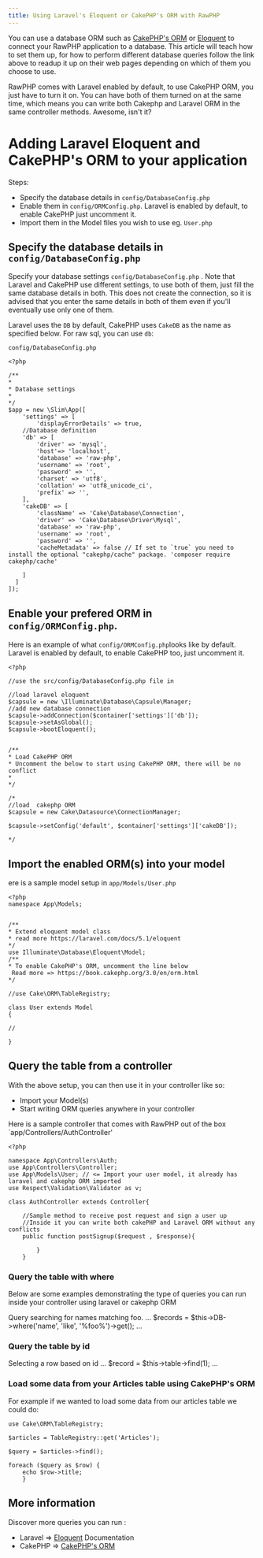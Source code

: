 ```yaml
---
title: Using Laravel's Eloquent or CakePHP's ORM with RawPHP
---
```


You can use a database ORM such as [CakePHP's ORM](https://book.cakephp.org/3.0/en/orm.html) or [Eloquent](https://laravel.com/docs/5.1/eloquent) to connect your RawPHP application to a database. 
This article will teach how to set them up, for how to perform different database queries follow the link above to readup it up on their web pages depending on which of them you choose to use.

RawPHP comes with Laravel enabled by default, to use CakePHP ORM, you just have to turn it on. You can have both of them turned on at the same time, which means you can write both Cakephp and Laravel ORM in the same controller methods. Awesome, isn't it?



# Adding Laravel Eloquent and CakePHP's ORM to your application
Steps:
* Specify the database details in `config/DatabaseConfig.php`
* Enable them in  `config/ORMConfig.php`. Laravel is enabled by default, to enable CakePHP just uncomment it.
* Import them in the Model files you wish to use eg. `User.php`

## Specify the database details in `config/DatabaseConfig.php`

Specify your database settings `config/DatabaseConfig.php` . Note that Laravel and CakePHP use different settings, to use both of them, just fill the same database details in both. This does not create the connection, so it is advised that you enter the same details in both of them even if you'll eventually use only one of them.

Laravel uses the `DB` by default, CakePHP uses `CakeDB` as the name as specified below. For raw sql, you can use `db`:

`config/DatabaseConfig.php`

```
<?php 

/**
* 
* Database settings
* 
*/
$app = new \Slim\App([
	'settings' => [
		'displayErrorDetails' => true,
	//Database definition
	'db' => [
		'driver' => 'mysql',
		'host'=> 'localhost',
		'database' => 'raw-php',
		'username' => 'root',
		'password' => '',
		'charset' => 'utf8',
		'collation' => 'utf8_unicode_ci',
		'prefix' => '',
	],
	'cakeDB' => [
		'className' => 'Cake\Database\Connection',
		'driver' => 'Cake\Database\Driver\Mysql',
		'database' => 'raw-php',
		'username' => 'root',
		'password' => '',
		'cacheMetadata' => false // If set to `true` you need to install the optional "cakephp/cache" package. 'composer require cakephp/cache'

	]
  ]
]);

```

## Enable your prefered ORM in  `config/ORMConfig.php`.
Here is an example of what `config/ORMConfig.php`looks like by default. Laravel is enabled by default, to enable CakePHP too, just uncomment it.

```
<?php 

//use the src/config/DatabaseConfig.php file in

//load laravel eloquent
$capsule = new \Illuminate\Database\Capsule\Manager;
//add new database connection 
$capsule->addConnection($container['settings']['db']);
$capsule->setAsGlobal();
$capsule->bootEloquent();


/**
* Load CakePHP ORM
* Uncomment the below to start using CakePHP ORM, there will be no conflict
* 
*/

/*
//load  cakephp ORM
$capsule = new Cake\Datasource\ConnectionManager;

$capsule->setConfig('default', $container['settings']['cakeDB']);

*/
```

## Import the enabled ORM(s) into your model 
ere is a sample model setup in `app/Models/User.php`
```
<?php 
namespace App\Models;

 
/**
* Extend eloquent model class 
* read more https://laravel.com/docs/5.1/eloquent
*/
use Illuminate\Database\Eloquent\Model;
/**
* To enable CakePHP's ORM, uncomment the line below
 Read more => https://book.cakephp.org/3.0/en/orm.html 
*/

//use Cake\ORM\TableRegistry; 

class User extends Model
{
	
//
	
}
```
## Query the table from a controller
With the above setup, you can then use it in your controller like so: 
* Import your Model(s) 
* Start writing ORM queries anywhere in your controller
 
Here is a sample controller that comes with RawPHP out of the box `app/Controllers/AuthController'

```
<?php

namespace App\Controllers\Auth;
use App\Controllers\Controller;
use App\Models\User; // <= Import your user model, it already has laravel and cakephp ORM imported
use Respect\Validation\Validator as v; 

class AuthController extends Controller{
	
	//Sample method to receive post request and sign a user up
	//Inside it you can write both cakePHP and Laravel ORM without any conflicts
	public function postSignup($request , $response){
		
		}
	}

```

### Query the table with where

Below are some examples demonstrating the type of queries you can run inside your controller using laravel or cakephp ORM

 Query searching for names matching foo.
...
$records = $this->DB->where('name', 'like', '%foo%')->get();
...


### Query the table by id
Selecting a row based on id
...
$record = $this->table->find(1);
...

### Load some data from your Articles table using CakePHP's ORM
For example if we wanted to load some data from our articles table we could do:

```
use Cake\ORM\TableRegistry;

$articles = TableRegistry::get('Articles');

$query = $articles->find();

foreach ($query as $row) {
    echo $row->title;
    }

```

## More information

Discover more queries you can run :
* Laravel => [Eloquent](https://laravel.com/docs/5.1/eloquent) Documentation
* CakePHP => [CakePHP's ORM](https://book.cakephp.org/3.0/en/orm.html)
